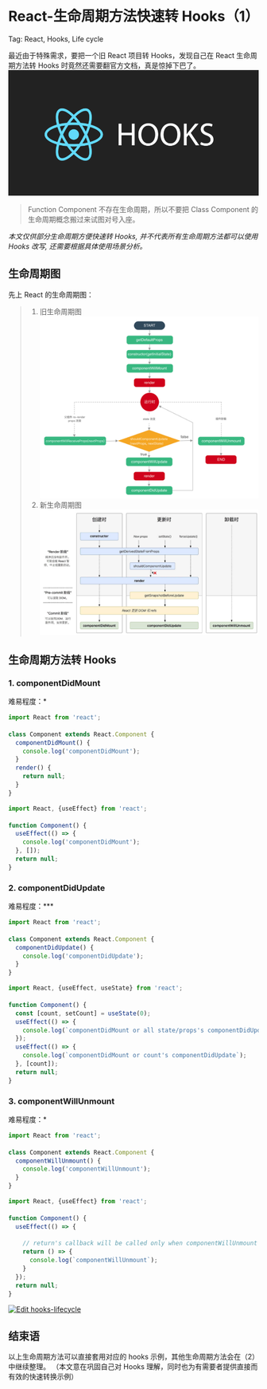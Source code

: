 # React-生命周期方法快速转 Hooks（1）
Tag: React, Hooks, Life cycle

最近由于特殊需求，要把一个旧 React 项目转 Hooks，发现自己在 React 生命周期方法转 Hooks 时竟然还需要翻官方文档，真是惊掉下巴了。
![react-hooks](../../assets/images/react-hooks.png)

> Function Component 不存在生命周期，所以不要把 Class Component 的生命周期概念搬过来试图对号入座。

*本文仅供部分生命周期方便快速转 Hooks, 并不代表所有生命周期方法都可以使用 Hooks 改写, 还需要根据具体使用场景分析。* 

## 生命周期图
先上 React 的生命周期图：
> 1. 旧生命周期图
> ![react life cycle old](../../assets/images/react-life-cycle-old.png)
> 2. 新生命周期图
> ![react life cycle new](../../assets/images/react-life-cycle-new.jpg)

## 生命周期方法转 Hooks
### 1. componentDidMount
难易程度：*
```jsx harmony
import React from 'react';

class Component extends React.Component {
  componentDidMount() {
    console.log('componentDidMount');
  }
  render() {
    return null;
  }
}
```
```jsx harmony
import React, {useEffect} from 'react';

function Component() {
  useEffect(() => {
    console.log('componentDidMount');
  }, []);
  return null;
}
```

### 2. componentDidUpdate
难易程度：***
```jsx harmony
import React from 'react';

class Component extends React.Component {
  componentDidUpdate() {
    console.log('componentDidUpdate');
  }
}
```
```jsx harmony
import React, {useEffect, useState} from 'react';

function Component() {
  const [count, setCount] = useState(0);
  useEffect(() => {
    console.log(`componentDidMount or all state/props's componentDidUpdate`);
  });
  useEffect(() => {
    console.log(`componentDidMount or count's componentDidUpdate`);
  }, [count]);
  return null;
}
```

### 3. componentWillUnmount
难易程度：*
```jsx harmony
import React from 'react';

class Component extends React.Component {
  componentWillUnmount() {
    console.log('componentWillUnmount');
  }
}
```
```jsx harmony
import React, {useEffect} from 'react';

function Component() {
  useEffect(() => {

    // return's callback will be called only when componentWillUnmount
    return () => {
      console.log(`componentWillUnmount`); 
    }
  });
  return null;
}
```

[![Edit hooks-lifecycle](https://codesandbox.io/static/img/play-codesandbox.svg)](https://codesandbox.io/s/hook-lifecycle-pwbrk?fontsize=14&hidenavigation=1&theme=dark)

## 结束语
以上生命周期方法可以直接套用对应的 hooks 示例，其他生命周期方法会在（2）中继续整理。
（本文意在巩固自己对 Hooks 理解，同时也为有需要者提供直接而有效的快速转换示例）


